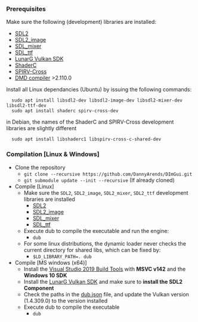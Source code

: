 ### Prerequisites
Make sure the following (development) libraries are installed:
* [SDL2](https://www.libsdl.org/)
* [SDL2_image](https://www.libsdl.org/projects/SDL_image/)
* [SDL_mixer](https://www.libsdl.org/projects/SDL_mixer/)
* [SDL_ttf](https://www.libsdl.org/projects/SDL_ttf/)
* [LunarG Vulkan SDK](https://vulkan.lunarg.com/)
* [ShaderC](https://github.com/google/shaderc)
* [SPIRV-Cross](https://https://github.com/KhronosGroup/SPIRV-Cross)
* [DMD compiler](https://dlang.org/download.html) >2.110.0

Install all Linux dependancies (Ubuntu) by issuing the following commands:

```
  sudo apt install libsdl2-dev libsdl2-image-dev libsdl2-mixer-dev libsdl2-ttf-dev
  sudo apt install shaderc spirv-cross-dev
```

in Debian, the names of the ShaderC and SPIRV-Cross development libraries are slightly different

```
  sudo apt install libshaderc1 libspirv-cross-c-shared-dev
```

### Compilation [Linux & Windows]

* Clone the repository
  * `git clone --recursive https://github.com/DannyArends/DImGui.git`
  * `git submodule update --init --recursive` (If already cloned)
* Compile [Linux]
  * Make sure the `SDL2`, `SDL2_image`, `SDL2_mixer`, `SDL2_ttf` development libraries are installed
    * [SDL2](https://www.libsdl.org/)
    * [SDL2_image](https://www.libsdl.org/projects/SDL_image/)
    * [SDL_mixer](https://www.libsdl.org/projects/SDL_mixer/)
    * [SDL_ttf](https://www.libsdl.org/projects/SDL_ttf/)
  * Execute dub to compile the executable and run the engine:
    * `dub`
  * For some linux distributions, the dynamic loader never checks the current directory for shared libs, which can be fixed by:
    * `$LD_LIBRARY_PATH=. dub`
* Compile [MS windows (x64)]
  * Install the [Visual Studio 2019 Build Tools](https://visualstudio.microsoft.com/downloads/?q=build+tools) with **MSVC v142** and the **Windows 10 SDK**
  * Install the [LunarG Vulkan SDK](https://vulkan.lunarg.com/) and make sure to **install the SDL2 Component**
  * Check the paths in the [dub.json](./dub.json) file, and update the Vulkan version (1.4.309.0) to the version installed
  * Execute dub to compile the executable
    * `dub`
